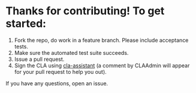 # Thanks for contributing!  To get started:

1. Fork the repo, do work in a feature branch.  Please include acceptance tests.
2. Make sure the automated test suite succeeds.
3. Issue a pull request.
4. Sign the CLA using [cla-assistant](http://cla.opensmartgridplatform.org/) (a comment by CLAAdmin will appear for your pull request to help you out).

If you have any questions, open an issue.